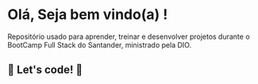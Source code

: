 # Olá, Seja bem vindo(a) !

Repositório usado para aprender, treinar e desenvolver projetos durante o BootCamp Full Stack do Santander, ministrado pela DIO.

## 🚀 Let's code! 🚀

